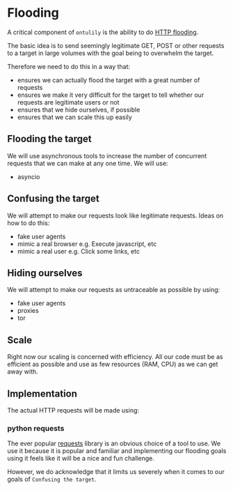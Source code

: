 # Flooding

A critical component of `ontulily` is the ability to do [HTTP flooding](https://en.wikipedia.org/wiki/HTTP_Flood).

The basic idea is to send seemingly legitimate GET, POST or other requests to a target in large volumes with the goal being to overwhelm the target.

Therefore we need to do this in a way that:

* ensures we can actually flood the target with a great number of requests
* ensures we make it very difficult for the target to tell whether our requests are legitimate users or not
* ensures that we hide ourselves, if possible
* ensures that we can scale this up easily

## Flooding the target

We will use asynchronous tools to increase the number of concurrent requests that we can make at any one time.  We will use:

* asyncio

## Confusing the target

We will attempt to make our requests look like legitimate requests.  Ideas on how to do this:

* fake user agents
* mimic a real browser e.g. Execute javascript, etc
* mimic a real user e.g. Click some links, etc

## Hiding ourselves

We will attempt to make our requests as untraceable as possible by using:

* fake user agents
* proxies
* tor

## Scale

Right now our scaling is concerned with efficiency.  All our code must be as efficient as possible and use as few resources (RAM, CPU) as we can get away with.

## Implementation

The actual HTTP requests will be made using:

### python requests

The ever popular [requests](http://docs.python-requests.org/en/master/) library is an obvious choice of a tool to use.  We use it because it is popular and familiar and implementing our flooding goals using it feels like it will be a nice and fun challenge.

However, we do acknowledge that it limits us severely when it comes to our goals of `Confusing the target`.

